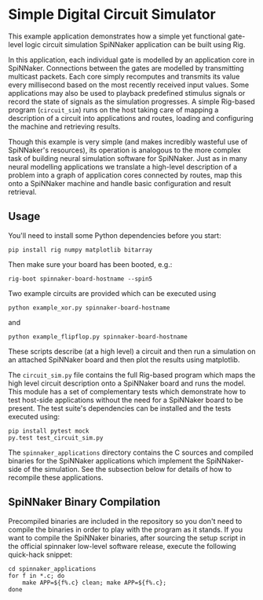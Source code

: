 Simple Digital Circuit Simulator
================================

This example application demonstrates how a simple yet functional gate-level
logic circuit simulation SpiNNaker application can be built using Rig.

In this application, each individual gate is modelled by an application core in
SpiNNaker. Connections between the gates are modelled by transmitting multicast
packets. Each core simply recomputes and transmits its value every millisecond
based on the most recently received input values. Some applications may also be
used to playback predefined stimulus signals or record the state of signals as
the simulation progresses.  A simple Rig-based program (`circuit_sim`) runs on
the host taking care of mapping a description of a circuit into applications
and routes, loading and configuring the machine and retrieving results.

Though this example is very simple (and makes incredibly wasteful use of
SpiNNaker's resources), its operation is analogous to the more complex task of
building neural simulation software for SpiNNaker. Just as in many neural
modelling applications we translate a high-level description of a problem into
a graph of application cores connected by routes, map this onto a SpiNNaker
machine and handle basic configuration and result retrieval.


Usage
-----

You'll need to install some Python dependencies before you start:

    pip install rig numpy matplotlib bitarray

Then make sure your board has been booted, e.g.:

    rig-boot spinnaker-board-hostname --spin5

Two example circuits are provided which can be executed using

    python example_xor.py spinnaker-board-hostname

and

    python example_flipflop.py spinnaker-board-hostname

These scripts describe (at a high level) a circuit and then run a simulation on
an attached SpiNNaker board and then plot the results using matplotlib.

The `circuit_sim.py` file contains the full Rig-based program which maps the
high level circuit description onto a SpiNNaker board and runs the model. This
module has a set of complementary tests which demonstrate how to test host-side
applications without the need for a SpiNNaker board to be present. The test
suite's dependencies can be installed and the tests executed using:

    pip install pytest mock
    py.test test_circuit_sim.py

The `spinnaker_applications` directory contains the C sources and compiled
binaries for the SpiNNaker applications which implement the SpiNNaker-side of
the simulation. See the subsection below for details of how to recompile these
applications.


SpiNNaker Binary Compilation
----------------------------

Precompiled binaries are included in the repository so you don't need to
compile the binaries in order to play with the program as it stands. If you
want to compile the SpiNNaker binaries, after sourcing the setup script in the
official spinnaker low-level software release, execute the following quick-hack
snippet:

    cd spinnaker_applications
    for f in *.c; do
        make APP=${f%.c} clean; make APP=${f%.c};
    done

